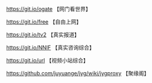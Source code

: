 https://git.io/ogate 【网门看世界】

https://git.io/free  【自由上网】

https://git.io/tv2   【真实报道】

https://git.io/NNIF  【真实咨询综合】

https://git.io/url   【视频小站综合】

https://github.com/juyuange/jyg/wiki/jygproxy 【聚缘阁】


